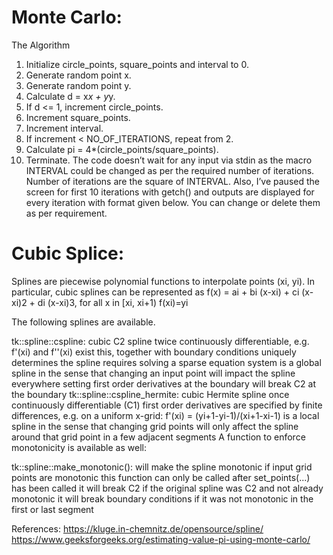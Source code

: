 # Monte Carlo:
The Algorithm 
1. Initialize circle_points, square_points and interval to 0. 
2. Generate random point x. 
3. Generate random point y. 
4. Calculate d = x*x + y*y. 
5. If d <= 1, increment circle_points. 
6. Increment square_points. 
7. Increment interval. 
8. If increment < NO_OF_ITERATIONS, repeat from 2. 
9. Calculate pi = 4*(circle_points/square_points). 
10. Terminate.
The code doesn’t wait for any input via stdin as the macro INTERVAL could be changed as per the required number of iterations. Number of iterations are the square of INTERVAL. Also, I’ve paused the screen for first 10 iterations with getch() and outputs are displayed for every iteration with format given below. You can change or delete them as per requirement. 

# Cubic Splice:
Splines are piecewise polynomial functions to interpolate points (xi, yi). In particular, cubic splines can be represented as
f(x) = ai + bi (x-xi) + ci (x-xi)2 + di (x-xi)3, for all x in [xi, xi+1)
f(xi)=yi

The following splines are available.

tk::spline::cspline: cubic C2 spline
twice continuously differentiable, e.g. f'(xi) and f''(xi) exist
this, together with boundary conditions uniquely determines the spline
requires solving a sparse equation system
is a global spline in the sense that changing an input point will impact the spline everywhere
setting first order derivatives at the boundary will break C2 at the boundary
tk::spline::cspline_hermite: cubic Hermite spline
once continuously differentiable (C1)
first order derivatives are specified by finite differences, e.g. on a uniform x-grid:
f'(xi) = (yi+1-yi-1)/(xi+1-xi-1)
is a local spline in the sense that changing grid points will only affect the spline around that grid point in a few adjacent segments
A function to enforce monotonicity is available as well:

tk::spline::make_monotonic(): will make the spline monotonic if input grid points are monotonic
this function can only be called after set_points(...) has been called
it will break C2 if the original spline was C2 and not already monotonic
it will break boundary conditions if it was not monotonic in the first or last segment




References:
https://kluge.in-chemnitz.de/opensource/spline/
https://www.geeksforgeeks.org/estimating-value-pi-using-monte-carlo/
